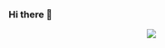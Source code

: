 ### Hi there 👋
<div align="center">
  <img align='center' src="https://github-readme-stats.vercel.app/api?username=paulettesoto&show_icons=true&theme=radical"/>
</div>
<!--
**paulettesoto/paulettesoto** is a ✨ _special_ ✨ repository because its `README.md` (this file) appears on your GitHub profile.

Here are some ideas to get you started:

- 🔭 I’m currently working on ...
- 🌱 I’m currently learning ...
- 👯 I’m looking to collaborate on ...
- 🤔 I’m looking for help with ...
- 💬 Ask me about ...
- 📫 How to reach me: ...
- 😄 Pronouns: ...
- ⚡ Fun fact: ...
-->
